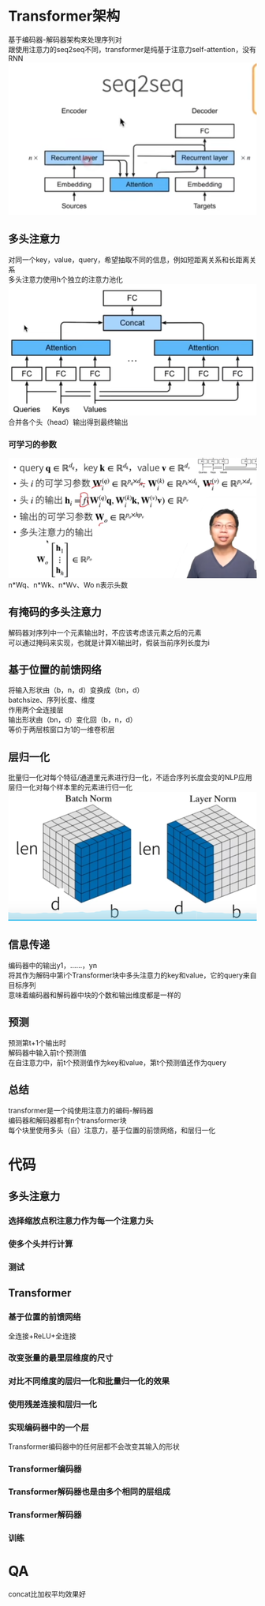 # Transformer架构
基于编码器-解码器架构来处理序列对   
跟使用注意力的seq2seq不同，transformer是纯基于注意力self-attention，没有RNN   
![alt text](image-5.png)
## 多头注意力
对同一个key，value，query，希望抽取不同的信息，例如短距离关系和长距离关系   
多头注意力使用h个独立的注意力池化
![alt text](image.png)
合并各个头（head）输出得到最终输出   
### 可学习的参数
![alt text](image-6.png)
n\*Wq、n\*Wk、n\*Wv、Wo   n表示头数   
## 有掩码的多头注意力
解码器对序列中一个元素输出时，不应该考虑该元素之后的元素   
可以通过掩码来实现，也就是计算Xi输出时，假装当前序列长度为i   
## 基于位置的前馈网络
将输入形状由（b，n，d）变换成（bn，d）   
batchsize、序列长度、维度   
作用两个全连接层   
输出形状由（bn，d）变化回（b，n，d）   
等价于两层核窗口为1的一维卷积层   
## 层归一化
批量归一化对每个特征/通道里元素进行归一化，不适合序列长度会变的NLP应用   
层归一化对每个样本里的元素进行归一化   
![alt text](image-7.png)
## 信息传递
编码器中的输出y1，……，yn   
将其作为解码中第i个Transformer块中多头注意力的key和value，它的query来自目标序列   
意味着编码器和解码器中块的个数和输出维度都是一样的   
## 预测
预测第t+1个输出时   
解码器中输入前t个预测值   
在自注意力中，前t个预测值作为key和value，第t个预测值还作为query   
## 总结
transformer是一个纯使用注意力的编码-解码器   
编码器和解码器都有n个transformer块   
每个块里使用多头（自）注意力，基于位置的前馈网络，和层归一化   

# 代码
## 多头注意力
### 选择缩放点积注意力作为每一个注意力头
### 使多个头并行计算
### 测试
## Transformer
### 基于位置的前馈网络
全连接+ReLU+全连接
### 改变张量的最里层维度的尺寸
### 对比不同维度的层归一化和批量归一化的效果
### 使用残差连接和层归一化
### 实现编码器中的一个层
Transformer编码器中的任何层都不会改变其输入的形状
### Transformer编码器
### Transformer解码器也是由多个相同的层组成
### Transformer解码器
### 训练
# QA
concat比加权平均效果好

